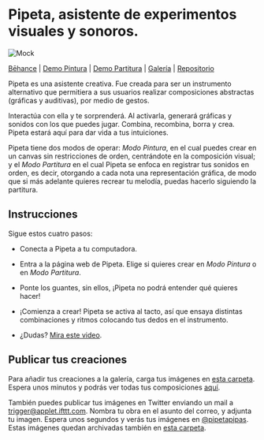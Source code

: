 # Pipeta, asistente de experimentos visuales y sonoros. 

![Mock](https://github.com/sofiacastaneda/pipeta/blob/gh-pages/contents/readme.png?raw=true)

[Bēhance](https://mikelothar.github.io/github-gallery/) | [Demo Pintura](https://sofiacastaneda.github.io/pipeta/pintura.html) | [Demo Partitura](https://sofiacastaneda.github.io/pipeta/partitura.html) | [Galería](https://sofiacastaneda.github.io/pipeta/galeria.html) | [Repositorio](https://github.com/sofiacastaneda/pipeta)

Pipeta es una asistente creativa. Fue creada para ser un instrumento alternativo que permitiera a sus usuarios realizar composiciones abstractas (gráficas y auditivas), por medio de gestos. 

Interactúa con ella y te sorprenderá. Al activarla, generará gráficas y sonidos con los que puedes jugar. Combina, recombina, borra y crea. Pipeta estará aquí para dar vida a tus intuiciones. 

Pipeta tiene dos modos de operar: *Modo Pintura*, en el cual puedes crear en un canvas sin restricciones de orden, centrándote en la composición visual; y el *Modo Partitura* en el cual Pipeta se enfoca en registrar tus sonidos en orden, es decir, otorgando a cada nota una representación gráfica, de modo que si más adelante quieres recrear tu melodía, puedas hacerlo siguiendo la partitura. 

## Instrucciones
Sigue estos cuatro pasos:

* Conecta a Pipeta a tu computadora.
* Entra a la página web de Pipeta. Elige si quieres crear en *Modo Pintura* o en *Modo Partitura*. 
* Ponte los guantes, sin ellos, ¡Pipeta no podrá entender qué quieres hacer!
* ¡Comienza a crear! Pipeta se activa al tacto, así que ensaya distintas combinaciones y ritmos colocando tus dedos en el instrumento. 

* ¿Dudas? [Mira este video](https://github.com/join?source=header-home).

## Publicar tus creaciones

Para añadir tus creaciones a la galería, carga tus imágenes en [esta carpeta](https://github.com/sofiacastaneda/pipeta/tree/gh-pages/images). Espera unos minutos y podrás ver todas tus composiciones [aquí](https://sofiacastaneda.github.io/pipeta/galeria.html).

También puedes publicar tus imágenes en Twitter enviando un mail a trigger@applet.ifttt.com. Nombra tu obra en el asunto del correo, y adjunta tu imagen. Espera unos segundos y verás tus imágenes en [@pipetapipas](https://twitter.com/pipetapipas). Estas imágenes quedan archivadas también en [esta carpeta]().
